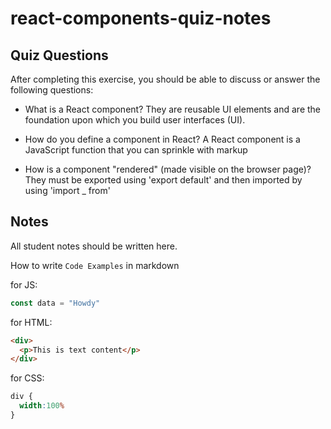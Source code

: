 # react-components-quiz-notes

## Quiz Questions

After completing this exercise, you should be able to discuss or answer the following questions:

- What is a React component?
They are reusable UI elements and are the foundation upon which you build user interfaces (UI).

- How do you define a component in React?
A React component is a JavaScript function that you can sprinkle with markup

- How is a component "rendered" (made visible on the browser page)?
They must be exported using 'export default' and then imported by using 'import _ from'

## Notes

All student notes should be written here.


How to write `Code Examples` in markdown

for JS:
```javascript
const data = "Howdy"
```

for HTML:
```html
<div>
  <p>This is text content</p>
</div>
```

for CSS:
```css
div {
  width:100%
}
```
